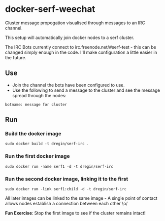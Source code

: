 docker-serf-weechat
===================

Cluster message propogation visualised through messages to an IRC channel.

This setup will automatically join docker nodes to a serf cluster.

The IRC Bots currently connect to irc.freenode.net/#serf-test - this can be changed simply enough in the code. I'll make configuration a little easier in the future.

## Use
- Join the channel the bots have been configured to use.
- Use the following to send a message to the cluster and see the message spread through the nodes:

`botname: message for cluster`

## Run
### Build the docker image
`sudo docker build -t dregin/serf-irc .`

### Run the first docker image
`sudo docker run -name serf1 -d -t dregin/serf-irc`

### Run the second docker image, linking it to the first
`sudo docker run -link serf1:child -d -t dregin/serf-irc`

All later images can be linked to the same image - A single point of contact allows nodes establish a connection between each other \o/

**Fun Exercise**: Stop the first image to see if the cluster remains intact!
